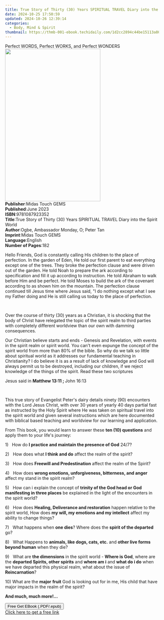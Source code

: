 ```yaml
---
title: True Story of Thirty (30) Years SPIRITUAL TRAVEL Diary into the Spirit World | Free Book
date: 2024-10-25 17:50:59
updated: 2024-10-26 12:39:14
categories:
  - Body, Mind & Spirit
thumbnail: https://thmb-001-ebook.techidaily.com/1d2cc2894c44be15113a800db5644936a0d56d1d6435d0ba2afbe05d075b4f62.jpg
---
```

<main id="book-container">
  <div class="flex flex-col">
    <div class="book-brief flex-1 py-6 px-4 sm:p-6 md:py-10 md:px-8">
      <!-- brief-->
      <div class="book-brief-main">
        Perfect WORDS, Perfect WORKS, and Perfect WONDERS
      </div>
    </div>
    <div
      class="book-meta-info flex-1 grid gap-4 col-start-1 col-end-3 row-start-1 sm:mb-6 sm:grid-cols-4 lg:gap-6 lg:col-start-2 lg:row-end-6 lg:row-span-6 lg:mb-0"
    >
      <div
        class="book-meta-info-left place-content-center mt-4 p-4 text-sm leading-6 col-start-2 col-span-2 dark:text-slate-400"
      >
        <img
          class="w-full h-500 object-cover rounded-lg sm:h-255 sm:col-span-2 lg:col-span-full"
          src="https://img-001-ebook.techidaily.com/1c34c30d8bc849520e050993b095a6be57dac22ac1153cea8ae7ef8f6f976e27.jpg"
          alt=""
          width="312"
          height="500"
        />
      </div>
      <div
        class="book-meta-info-right mt-2 col-start-1 row-start-2 col-span-3 self-center"
      >
        <!-- meta data  -->
        <div class="flex flex-col px-4 md:px-8">
          <div class="flex-1">
            <strong>Publisher</strong>:<span class="px-2"
              >Midas Touch GEMS</span
            >
          </div>
          <div class="flex-1">
            <strong>Published</strong>:<span class="px-2">June 2023</span>
          </div>
          <div class="flex-1">
            <strong>ISBN</strong>:<span class="px-2">9781087923352</span>
          </div>
          <div class="flex-1">
            <strong>Title</strong>:<span class="px-2"
              >True Story of Thirty (30) Years SPIRITUAL TRAVEL Diary into the
              Spirit World</span
            >
          </div>
          <div class="flex-1">
            <strong>Author</strong>:<span class="px-2"
              >Ogbe, Ambassador Monday, O; Peter Tan</span
            >
          </div>
          <div class="flex-1">
            <strong>Imprint</strong>:<span class="px-2">Midas Touch GEMS</span>
          </div>
          <div class="flex-1">
            <strong>Language</strong>:<span class="px-2">English</span>
          </div>
          <div class="flex-1">
            <strong>Number of Pages</strong>:<span class="px-2">182</span>
          </div>
        </div>
      </div>
    </div>
    <div class="book-description flex-1 py-6 px-4 sm:p-6 md:py-10 md:px-8">
      <div class="book-description-main">
        <div accordion-content="" id="description">
          <p>
            Hello Friends, God is constantly calling His children to the place
            of perfection. In the garden of Eden, He told our first parent to
            eat everything except one of the trees. They broke the perfection
            clause and were driven out of the garden. He told Noah to prepare
            the ark according to specification and fill it up according to
            instruction. He told Abraham to walk before Him and be perfect. He
            told Moses to build the ark of the covenant according to as shown
            him on the mountain. The perfection clause continued till Jesus time
            where Jesus said, "I do nothing except what I see my Father doing
            and He is still calling us today to the place of perfection.
          </p>
          <p><br /></p>
          <p>
            Over the course of thirty (30) years as a Christian, it is shocking
            that the body of Christ have relegated the topic of the spirit realm
            to third parties with completely different worldview than our own
            with damming consequences.
          </p>
          <p>
            Our Christian believe starts and ends - Genesis and Revelation, with
            events in the spirit realm or spirit world. You can't even expunge
            the concept of the spirit world from more than 80% of the bible. So
            why do we talk so little about spiritual world as it addresses our
            fundamental teaching in Christianity? I do believe it is as a result
            of lack of knowledge and God will always permit us to be destroyed,
            including our children, if we reject knowledge of the things of the
            spirit. Read these two scriptures
          </p>
          <p>Jesus said in <strong>Matthew 13:11 ; </strong>John 16:13</p>
          <p><br /></p>
          <p>
            This true story of Evangelist Peter's dairy details ninety (90)
            encounters with the Lord Jesus Christ, with over 30 years of yearly
            40 days partial fast as instructed by the Holy Spirit where He was
            taken on spiritual travel into the spirit world and given several
            instructions which are here documented with biblical based teaching
            and worldview for our learning and application.
          </p>
          <p>
            From This book, you would learn to answer these
            <strong>ten (10) questions</strong> and apply them to your life's
            journey:
          </p>
          <p>
            1)&nbsp;&nbsp;&nbsp;How do
            <strong>I practice and maintain the presence of God</strong> 24/7?
          </p>
          <p>
            2)&nbsp;&nbsp;&nbsp;How does what
            <strong>I think and do</strong> affect the realm of the spirit?
          </p>
          <p>
            3)&nbsp;&nbsp;&nbsp;How does
            <strong>Freewill and Predestination</strong> affect the realm of the
            Spirit?
          </p>
          <p>
            4)&nbsp;&nbsp;&nbsp;How does
            <strong
              >wrong emotions, unforgiveness, bitterness, and anger</strong
            >
            affect my stand in the spirit realm?
          </p>
          <p>
            5)&nbsp;&nbsp;&nbsp;How can i explain the concept of
            <strong
              >trinity of the God head or God manifesting in three
              places</strong
            >
            be explained in the light of the encounters in the spirit world?
          </p>
          <p>
            6)&nbsp;&nbsp;&nbsp;How does
            <strong>Healing, Deliverance and restoration</strong> happen
            relative to the spirit world, How does
            <strong>my will, my emotions and my intellect</strong> affect my
            ability to change things?
          </p>
          <p>
            7)&nbsp;&nbsp;&nbsp;What happens when <strong>one dies</strong>?
            Where does the <strong>spirit of the departed</strong> go?
          </p>
          <p>
            8)&nbsp;&nbsp;&nbsp;What Happens to
            <strong>animals, like dogs, cats, etc.</strong> and
            <strong>other live forms beyond human</strong> when they die?
          </p>
          <p>
            9)&nbsp;&nbsp;&nbsp;What are <strong>the dimensions</strong> in the
            spirit world - <strong>Where is God</strong>, where are the
            <strong>departed Spirits, other spirits</strong> and
            <strong>where am i</strong> and <strong>what do i do</strong> when
            we have departed this physical realm, what about the issue of
            <strong>Reincarnation</strong>?
          </p>
          <p>
            10) What are the <strong>major</strong> <strong>fruit</strong> God
            is looking out for in me, His child that have major impacts in the
            realm of the spirit?
          </p>
          <p><strong>And much, much more!...</strong></p>
        </div>
        <div class="accordion-fader"></div>
      </div>
    </div>
    <div class="book-excerpts flex-1 py-6 px-4 sm:p-6 md:py-10 md:px-8"></div>
    <div
      class="book-about-author flex-1 py-6 px-4 sm:p-6 md:py-10 md:px-8"
    ></div>
    <div class="book-free-get flex-1 py-6 px-4 sm:p-6 md:py-10 md:px-8">
      <button
        id="btn-free-get"
        class="bg-blue-500 hover:bg-blue-700 text-white font-bold py-2 px-4 rounded"
      >
        Free Get EBook (.PDF/.epub)
      </button>
      <div id="countdown-display" class="px-2 text-lg mt-2"></div>
      <a
        id="free-link"
        class="hidden bg-blue-500 hover:bg-blue-700 text-white font-bold py-2 px-4 rounded"
        href="https://www.ebooks.com/en-us/book/210868312/true-story-of-thirty-30-years-spiritual-travel-diary-into-the-spirit-world/ogbe-ambassador-monday-o/"
        target="_blank"
        >Click here to get a free link</a
      >
    </div>
    <script>
      let countdownTime = 0;
      let countdownInterval = null;
      document
        .getElementById('btn-free-get')
        .addEventListener('click', startCountdown);
      function startCountdown() {
        countdownTime = new Date().getTime() + 60000 * 3;
        countdownInterval = setInterval(updateCountdown, 1000);
        document.getElementById('btn-free-get').disabled = true;
        document
          .getElementById('btn-free-get')
          .classList.add('bg-gray-500', 'cursor-not-allowed');
      }
      function updateCountdown() {
        let currentTime = new Date().getTime();
        let timeLeft = countdownTime - currentTime;
        let secondsLeft = Math.floor(timeLeft / 1000);
        document.getElementById('countdown-display').innerHTML =
          `Remaining time: ${secondsLeft} seconds.`;
        if (secondsLeft <= 0) {
          clearInterval(countdownInterval);
          document.getElementById('btn-free-get').classList.add('hidden');
          document.getElementById('free-link').classList.remove('hidden');
          document.getElementById('countdown-display').innerHTML = '';
        }
      }
    </script>
  </div>
</main>
